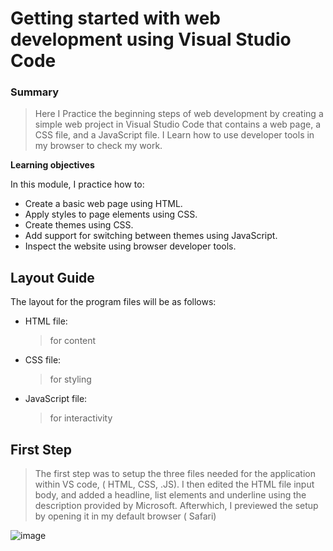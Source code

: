 
# Getting started with web development using Visual Studio Code


### Summary

> Here I Practice the beginning steps of web development by creating a simple web project in Visual Studio Code that contains a web page, a CSS file, and a JavaScript file. I Learn how to use developer tools in my browser to check my work.

**Learning objectives**

In this module, I practice how to:

- Create a basic web page using HTML.
- Apply styles to page elements using CSS.
- Create themes using CSS.
- Add support for switching between themes using JavaScript.
- Inspect the website using browser developer tools.

## Layout Guide

The layout for the program files will be as follows:

- HTML file:
  >for content
- CSS file:
  >for styling
- JavaScript file:
  >for interactivity


## First Step

> The first step was to setup the three files needed for the application within VS code, ( HTML, CSS, .JS). I then edited the HTML file input body, and added a headline, list elements and underline using the description provided by Microsoft.
> Afterwhich, I previewed the setup by opening it in my default browser ( Safari)

![image](https://github.com/user-attachments/assets/89304d9e-b73f-4861-93e2-2cd7f9b9ba8e)


